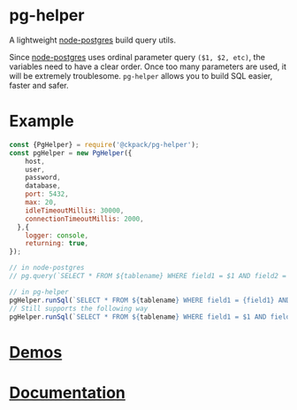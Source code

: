 # pg-helper

A lightweight [node-postgres](https://node-postgres.com/) build query utils.

Since [node-postgres](https://node-postgres.com/) uses ordinal parameter query `($1, $2, etc)`, the variables need to have a clear order. Once too many parameters are used, it will be extremely troublesome. `pg-helper` allows you to build SQL easier, faster and safer.

# Example

```js
const {PgHelper} = require('@ckpack/pg-helper');  
const pgHelper = new PgHelper({
    host,
    user,
    password,
    database,
    port: 5432,
    max: 20,
    idleTimeoutMillis: 30000,
    connectionTimeoutMillis: 2000,
  },{
    logger: console,
    returning: true,
});

// in node-postgres
// pg.query(`SELECT * FROM ${tablename} WHERE field1 = $1 AND field2 = $2`, [field1, field2]);

// in pg-helper 
pgHelper.runSql(`SELECT * FROM ${tablename} WHERE field1 = {field1} AND field2 = {field2}`, {field1, field2});
// Still supports the following way
pgHelper.runSql(`SELECT * FROM ${tablename} WHERE field1 = $1 AND field2 = $2`, [field1, field2])
```

# [Demos](__test__/)

# [Documentation](https://ckpack.github.io/pg-helper/)